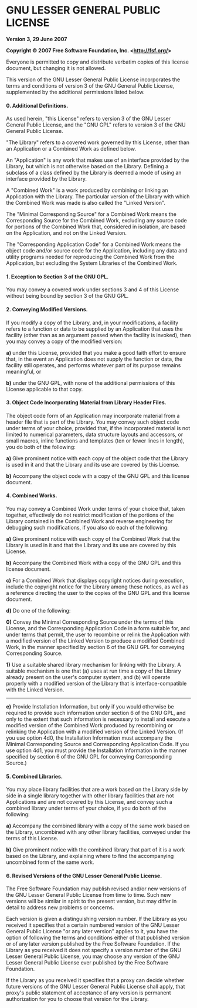# GNU LESSER GENERAL PUBLIC LICENSE
**Version 3, 29 June 2007**

**Copyright &copy; 2007 Free Software Foundation, Inc. &lt;<http://fsf.org/>>**

Everyone is permitted to copy and distribute verbatim copies of this license
document, but changing it is not allowed.

This version of the GNU Lesser General Public License incorporates the terms and
conditions of version 3 of the GNU General Public License, supplemented by the
additional permissions listed below.

#### 0. Additional Definitions.

As used herein, "this License" refers to version 3 of the GNU Lesser General
Public License, and the "GNU GPL" refers to version 3 of the GNU General Public
License.

"The Library" refers to a covered work governed by this License, other than an
Application or a Combined Work as defined below.

An "Application" is any work that makes use of an interface provided by the
Library, but which is not otherwise based on the Library. Defining a subclass
of a class defined by the Library is deemed a mode of using an interface
provided by the Library.

A "Combined Work" is a work produced by combining or linking an Application with
the Library. The particular version of the Library with which the Combined Work
was made is also called the "Linked Version".

The "Minimal Corresponding Source" for a Combined Work means the Corresponding
Source for the Combined Work, excluding any source code for portions of the
Combined Work that, considered in isolation, are based on the Application, and
not on the Linked Version.

The "Corresponding Application Code" for a Combined Work means the object code
and/or source code for the Application, including any data and utility programs
needed for reproducing the Combined Work from the Application, but excluding the
System Libraries of the Combined Work.

#### 1. Exception to Section 3 of the GNU GPL.

You may convey a covered work under sections 3 and 4 of this License without
being bound by section 3 of the GNU GPL.

#### 2. Conveying Modified Versions.

If you modify a copy of the Library, and, in your modifications, a facility
refers to a function or data to be supplied by an Application that uses the
facility (other than as an argument passed when the facility is invoked), then
you may convey a copy of the modified version:

**a)** under this License, provided that you make a good faith effort to ensure
  that, in the event an Application does not supply the function or data, the
  facility still operates, and performs whatever part of its purpose remains
  meaningful, or

**b)** under the GNU GPL, with none of the additional permissions of this
  License applicable to that copy.

#### 3. Object Code Incorporating Material from Library Header Files.

The object code form of an Application may incorporate material from a header
file that is part of the Library. You may convey such object code under terms of
your choice, provided that, if the incorporated material is not limited to
numerical parameters, data structure layouts and accessors, or small macros,
inline functions and templates (ten or fewer lines in length), you do both of
the following:

**a)** Give prominent notice with each copy of the object code that the Library
  is used in it and that the Library and its use are covered by this License.

**b)** Accompany the object code with a copy of the GNU GPL and this license
  document.

#### 4. Combined Works.

You may convey a Combined Work under terms of your choice that, taken together,
effectively do not restrict modification of the portions of the Library
contained in the Combined Work and reverse engineering for debugging such
modifications, if you also do each of the following:

**a)** Give prominent notice with each copy of the Combined Work that the
  Library is used in it and that the Library and its use are covered by this
  License.

**b)** Accompany the Combined Work with a copy of the GNU GPL and this license
  document.

**c)** For a Combined Work that displays copyright notices during execution,
  include the copyright notice for the Library among these notices, as well as a
  reference directing the user to the copies of the GNU GPL and this license
  document.

**d)** Do one of the following:

**0)** Convey the Minimal Corresponding Source under the terms of this License,
  and the Corresponding Application Code in a form suitable for, and under terms
  that permit, the user to recombine or relink the Application with a modified
  version of the Linked Version to produce a modified Combined Work, in the
  manner specified by section 6 of the GNU GPL for conveying Corresponding
  Source.

**1)** Use a suitable shared library mechanism for linking with the Library. A
  suitable mechanism is one that (a) uses at run time a copy of the Library
  already present on the user's computer system, and (b) will operate properly
  with a modified version of the Library that is interface-compatible with the
  Linked Version.

* * *

**e)** Provide Installation Information, but only if you would otherwise be
required to provide such information under section 6 of the GNU GPL, and only to
the extent that such information is necessary to install and execute a modified
version of the Combined Work produced by recombining or relinking the Application
with a modified version of the Linked Version. (If you use option 4d0, the
Installation Information must accompany the Minimal Corresponding Source and
Corresponding Application Code. If you use option 4d1, you must provide the
Installation Information in the manner specified by section 6 of the GNU GPL for
conveying Corresponding Source.)

#### 5. Combined Libraries.

You may place library facilities that are a work based on the Library side by
side in a single library together with other library facilities that are not
Applications and are not covered by this License, and convey such a combined
library under terms of your choice, if you do both of the following:

**a)** Accompany the combined library with a copy of the same work based on the
  Library, uncombined with any other library facilities, conveyed under the
  terms of this License.

**b)** Give prominent notice with the combined library that part of it is a work
  based on the Library, and explaining where to find the accompanying uncombined
  form of the same work.

#### 6. Revised Versions of the GNU Lesser General Public License.

The Free Software Foundation may publish revised and/or new versions of the GNU
Lesser General Public License from time to time. Such new versions will be
similar in spirit to the present version, but may differ in detail to address
new problems or concerns.

Each version is given a distinguishing version number. If the Library as you
received it specifies that a certain numbered version of the GNU Lesser General
Public License "or any later version" applies to it, you have the option of
following the terms and conditions either of that published version or of any
later version published by the Free Software Foundation. If the Library as you
received it does not specify a version number of the GNU Lesser General Public
License, you may choose any version of the GNU Lesser General Public License
ever published by the Free Software Foundation.

If the Library as you received it specifies that a proxy can decide whether
future versions of the GNU Lesser General Public License shall apply, that
proxy's public statement of acceptance of any version is permanent authorization
for you to choose that version for the Library.
